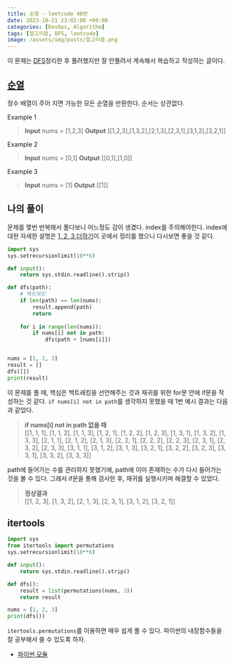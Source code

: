 ```yaml
---
title: 순열 - leetcode 46번
date: 2023-10-21 23:02:00 +09:00
categories: [DevOps, Algorithm]
tags: [알고리즘, DFS, leetcode]
image: /assets/img/posts/알고리즘.png
---
```


이 문제는 [DFS](https://honge7694.github.io/posts/%ED%95%AD%ED%95%B499-%EC%9D%BC%EC%A7%80(10)-DFS/)정리한 후 풀려했지만 잘 안풀려서 계속해서 복습하고 작성하는 글이다.


## [순열](https://leetcode.com/problems/permutations/description/)

정수 배열이 주어 지면 가능한 모든 순열을 반환한다. 순서는 상관없다.

Example 1
> **Input** 
> nums = [1,2,3]
**Output**
[[1,2,3],[1,3,2],[2,1,3],[2,3,1],[3,1,2],[3,2,1]]

Example 2
>**Input**
>nums = [0,1]
**Output**
[[0,1],[1,0]]

Example 3
>**Input**
nums = [1]
**Output**
[[1]]


## 나의 풀이
문제를 몇번 반복해서 풀다보니 어느정도 감이 생겼다. index를 주의해야한다. index에 대한 자세한 설명은 [1, 2, 3 더하기](https://honge7694.github.io/posts/%ED%95%AD%ED%95%B499-1,-2,-3-%EB%8D%94%ED%95%98%EA%B8%B0-baekjoon/#index%EB%A5%BC-%EC%8D%BC%EC%9D%84-%EB%95%8C)이 곳에서 정리를 했으니 다시보면 좋을 것 같다.

```python
import sys 
sys.setrecursionlimit(10**6) 

def input(): 
	return sys.stdin.readline().strip()

def dfs(path):
	# 백트래킹
	if len(path) == len(nums):
		result.append(path)
		return
	
	for i in range(len(nums)):
		if nums[i] not in path:
			dfs(path + [nums[i]])


nums = [1, 2, 3]
result = []
dfs([])
print(result)
```

이 문제를 풀 때, 핵심은 백트래킹을 선언해주는 것과 재귀를 위한 for문 안에 if문을 작성하는 것 같다. `if nums[i] not in path`를 생각하지 못했을 때 1번 예시 결과는 다음과 같았다.

> **if nums[i] not in path 없을 때**    
> [[1, 1, 1], [1, 1, 2], [1, 1, 3], [1, 2, 1], [1, 2, 2], [1, 2, 3], [1, 3, 1], [1, 3, 2], [1, 3, 3], [2, 1, 1], [2, 1, 2], [2, 1, 3], [2, 2, 1], [2, 2, 2], [2, 2, 3], 
[2, 3, 1], [2, 3, 2], [2, 3, 3], [3, 1, 1], [3, 1, 2], [3, 1, 3], [3, 2, 1], [3, 2, 2], [3, 2, 3], [3, 3, 1], [3, 3, 2], [3, 3, 3]]

path에 들어가는 수를 관리하지 못했기에, path에 이미 존재하는 수가 다시 들어가는 것을 볼 수 있다. 그래서 if문을 통해 검사한 후, 재귀를 실행시키며 해결할 수 있었다.

> **정상결과**     
> [[1, 2, 3], [1, 3, 2], [2, 1, 3], [2, 3, 1], [3, 1, 2], [3, 2, 1]]


## itertools
```python
import sys 
from itertools import permutations
sys.setrecursionlimit(10**6) 

def input(): 
	return sys.stdin.readline().strip()

def dfs():
	result = list(permutations(nums, 3))
	return result

nums = [1, 2, 3]
print(dfs())
```

`itertools.permutations`를 이용하면 매우 쉽게 풀 수 있다. 파이썬의 내장함수들을 잘 공부해서 쓸 수 있도록 하자. 

+ [파이썬 모듈](https://honge7694.github.io/posts/%ED%95%AD%ED%95%B499-%EC%9D%BC%EC%A7%80(11)-WIL/#%ED%8C%8C%EC%9D%B4%EC%8D%AC-%EC%9C%A0%EC%9A%A9%ED%95%9C-%EB%AA%A8%EB%93%88)